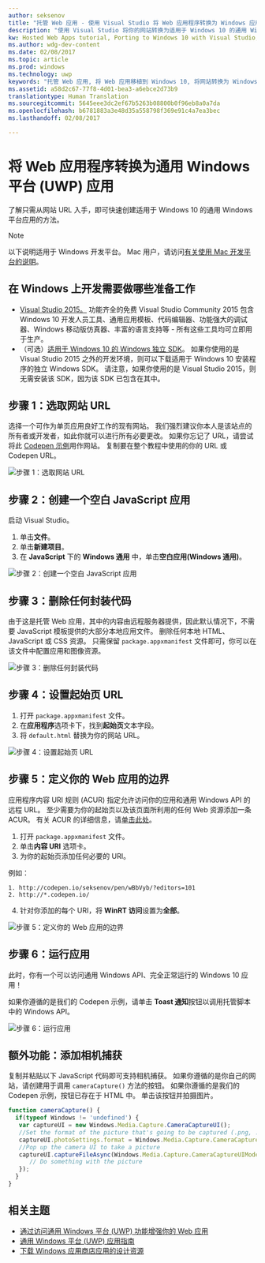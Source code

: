 ```yaml
---
author: seksenov
title: "托管 Web 应用 - 使用 Visual Studio 将 Web 应用程序转换为 Windows 应用"
description: "使用 Visual Studio 将你的网站转换为适用于 Windows 10 的通用 Windows 平台 (UWP) 应用。"
kw: Hosted Web Apps tutorial, Porting to Windows 10 with Visual Studio, How to convert website to Windows, How to add website to Windows Store, Packaging web application for Microsoft Store, Test Windows 10 native features and runtime APIs with CodePen, How to use Windows Cortana Live Tiles Built-in Camera on my Website with remote JavaScript
ms.author: wdg-dev-content
ms.date: 02/08/2017
ms.topic: article
ms.prod: windows
ms.technology: uwp
keywords: "托管 Web 应用, 将 Web 应用移植到 Windows 10, 将网站转换为 Windows, 打包适用于 Windows 应用商店的 Web 应用"
ms.assetid: a58d2c67-77f8-4d01-bea3-a6ebce2d73b9
translationtype: Human Translation
ms.sourcegitcommit: 5645eee3dc2ef67b5263b08800b0f96eb8a0a7da
ms.openlocfilehash: b6781883a3e48d35a558798f369e91c4a7ea3bec
ms.lasthandoff: 02/08/2017

---
```


# <a name="convert-your-web-application-to-a-universal-windows-platform-uwp-app"></a>将 Web 应用程序转换为通用 Windows 平台 (UWP) 应用

了解只需从网站 URL 入手，即可快速创建适用于 Windows 10 的通用 Windows 平台应用的方法。 

> [!NOTE]
> 以下说明适用于 Windows 开发平台。 Mac 用户，请访问[有关使用 Mac 开发平台的说明](./hwa-create-mac.md)。

## <a name="what-you-need-to-develop-on-windows"></a>在 Windows 上开发需要做哪些准备工作

- [Visual Studio 2015。](https://www.visualstudio.com/) 功能齐全的免费 Visual Studio Community 2015 包含 Windows 10 开发人员工具、通用应用模板、代码编辑器、功能强大的调试器、Windows 移动版仿真器、丰富的语言支持等 - 所有这些工具均可立即用于生产。
- （可选）[适用于 Windows 10 的 Windows 独立 SDK](https://dev.windows.com/downloads/windows-10-sdk)。 如果你使用的是 Visual Studio 2015 之外的开发环境，则可以下载适用于 Windows 10 安装程序的独立 Windows SDK。 请注意，如果你使用的是 Visual Studio 2015，则无需安装该 SDK，因为该 SDK 已包含在其中。

## <a name="step-1-pick-a-website-url"></a>步骤 1：选取网站 URL
选择一个可作为单页应用良好工作的现有网站。 我们强烈建议你本人是该站点的所有者或开发者，如此你就可以进行所有必要更改。 如果你忘记了 URL，请尝试将此 [Codepen 示例](http://codepen.io/seksenov/pen/wBbVyb/?editors=101)用作网站。 复制要在整个教程中使用的你的 URL 或 Codepen URL。 

![步骤 1：选取网站 URL](images/hwa-to-uwp/windows_step1.png)

## <a name="step-2-create-a-blank-javascript-app"></a>步骤 2：创建一个空白 JavaScript 应用

启动 Visual Studio。
1. 单击**文件**。
2. 单击**新建项目**。
3. 在 **JavaScript** 下的 **Windows 通用** 中，单击**空白应用\(Windows 通用\)**。

![步骤 2：创建一个空白 JavaScript 应用](images/hwa-to-uwp/windows_step2.png)

## <a name="step-3-delete-any-packaged-code"></a>步骤 3：删除任何封装代码

由于这是托管 Web 应用，其中的内容由远程服务器提供，因此默认情况下，不需要 JavaScript 模板提供的大部分本地应用文件。 删除任何本地 HTML、JavaScript 或 CSS 资源。 只需保留 `package.appxmanifest` 文件即可，你可以在该文件中配置应用和图像资源。

![步骤 3：删除任何封装代码](images/hwa-to-uwp/windows_step3.png)

## <a name="step-4-set-the-start-page-url"></a>步骤 4：设置起始页 URL

1. 打开 `package.appxmanifest` 文件。
2. 在**应用程序**选项卡下，找到**起始页**文本字段。
3. 将 `default.html` 替换为你的网站 URL。

![步骤 4：设置起始页 URL](images/hwa-to-uwp/windows_step4.png)

## <a name="step-5-define-the-boundaries-of-your-web-app"></a>步骤 5：定义你的 Web 应用的边界

应用程序内容 URI 规则 (ACUR) 指定允许访问你的应用和通用 Windows API 的远程 URL。 至少需要为你的起始页以及该页面所利用的任何 Web 资源添加一条 ACUR。 有关 ACUR 的详细信息，请[单击此处](./hwa-access-features.md)。
1. 打开 `package.appxmanifest` 文件。
2. 单击**内容 URI** 选项卡。
3. 为你的起始页添加任何必要的 URI。

例如：
```
1. http://codepen.io/seksenov/pen/wBbVyb/?editors=101
2. http://*.codepen.io/
```
4. 针对你添加的每个 URI，将 **WinRT 访问**设置为**全部**。

![步骤 5：定义你的 Web 应用的边界](images/hwa-to-uwp/windows_step5.png)

## <a name="step-6-run-your-app"></a>步骤 6：运行应用

此时，你有一个可以访问通用 Windows API、完全正常运行的 Windows 10 应用！

如果你遵循的是我们的 Codepen 示例，请单击 **Toast 通知**按钮以调用托管脚本中的 Windows API。

![步骤 6：运行应用](images/hwa-to-uwp/windows_step6.png)

## <a name="bonus-add-camera-capture"></a>额外功能：添加相机捕获

复制并粘贴以下 JavaScript 代码即可支持相机捕获。 如果你遵循的是你自己的网站，请创建用于调用 `cameraCapture()` 方法的按钮。 如果你遵循的是我们的 Codepen 示例，按钮已存在于 HTML 中。 单击该按钮并拍摄图片。

```JavaScript
function cameraCapture() {
  if(typeof Windows != 'undefined') {
   var captureUI = new Windows.Media.Capture.CameraCaptureUI();
   //Set the format of the picture that's going to be captured (.png, .jpg, ...)
   captureUI.photoSettings.format = Windows.Media.Capture.CameraCaptureUIPhotoFormat.png;
   //Pop up the camera UI to take a picture
   captureUI.captureFileAsync(Windows.Media.Capture.CameraCaptureUIMode.photo).then(function (capturedItem) {
      // Do something with the picture
   });
  }
}
```

## <a name="related-topics"></a>相关主题

- [通过访问通用 Windows 平台 (UWP) 功能增强你的 Web 应用](hwa-access-features.md)
- [通用 Windows 平台 (UWP) 应用指南](http://go.microsoft.com/fwlink/p/?LinkID=397871)
- [下载 Windows 应用商店应用的设计资源](https://msdn.microsoft.com/library/windows/apps/xaml/bg125377.aspx)

